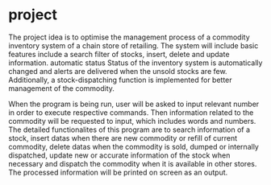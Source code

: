 # project
The project idea is to optimise the management process of a commodity inventory system of a chain store of retailing. The system will include basic features include a search filter of stocks, insert, delete and update information. automatic status Status of the inventory system is automatically changed and alerts are delivered when the unsold stocks are few. Additionally, a stock-dispatching function is implemented for better management of the commodity.

When the program is being run, user will be asked to input relevant number in order to execute respective commands. Then  information related to the commodity will be requested to input, which includes words and numbers. The detailed functionalites of this program are to search information of a stock, insert datas when there are new commodity or refill of current commodity, delete datas when the commodity is sold, dumped or internally dispatched, update new or accurate information of the stock when necessary and dispatch the commodity when it is available in other stores. The processed information will be printed on screen as an output. 
